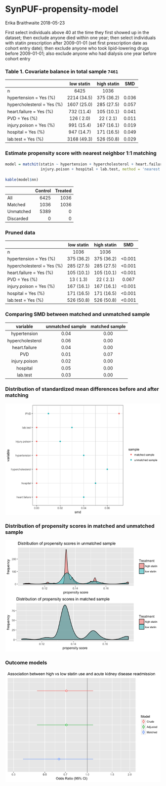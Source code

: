 SynPUF-propensity-model
================
Erika Braithwaite
2018-05-23

First select individuals above 40 at the time they first showed up in the dataset; then exclude anyone died within one year; then select individuals with statin prescription after 2009-01-01 (set first prescription date as cohort entry date); then exclude anyone who took lipid-lowering drugs before 2009-01-01; also exclude anyone who had dialysis one year before cohort entry

### Table 1. Covariate balance in total sample `7461`

|                            |  low statin | high statin |  SMD  |
|----------------------------|:-----------:|:-----------:|:-----:|
| n                          |     6425    |     1036    |       |
| hypertension = Yes (%)     | 2214 (34.5) |  375 (36.2) | 0.036 |
| hypercholesterol = Yes (%) | 1607 (25.0) |  285 (27.5) | 0.057 |
| heart.failure = Yes (%)    |  732 (11.4) |  105 (10.1) | 0.041 |
| PVD = Yes (%)              |  126 ( 2.0) |  22 ( 2.1)  | 0.011 |
| injury.poison = Yes (%)    |  991 (15.4) |  167 (16.1) | 0.019 |
| hospital = Yes (%)         |  947 (14.7) |  171 (16.5) | 0.049 |
| lab.test = Yes (%)         | 3168 (49.3) |  526 (50.8) | 0.029 |

### Estimate propensity score with nearest neighbor 1:1 matching

``` r
model = matchit(statin ~ hypertension + hypercholesterol + heart.failure + 
                injury.poison + hospital + lab.test, method = 'nearest', data = dat)

kable(model$nn)
```

|           |  Control|  Treated|
|-----------|--------:|--------:|
| All       |     6425|     1036|
| Matched   |     1036|     1036|
| Unmatched |     5389|        0|
| Discarded |        0|        0|

### Pruned data

|                            | low statin | high statin |    SMD    |
|----------------------------|:----------:|:-----------:|:---------:|
| n                          |    1036    |     1036    |           |
| hypertension = Yes (%)     | 375 (36.2) |  375 (36.2) | &lt;0.001 |
| hypercholesterol = Yes (%) | 285 (27.5) |  285 (27.5) | &lt;0.001 |
| heart.failure = Yes (%)    | 105 (10.1) |  105 (10.1) | &lt;0.001 |
| PVD = Yes (%)              |  13 ( 1.3) |  22 ( 2.1)  |   0.067   |
| injury.poison = Yes (%)    | 167 (16.1) |  167 (16.1) | &lt;0.001 |
| hospital = Yes (%)         | 171 (16.5) |  171 (16.5) | &lt;0.001 |
| lab.test = Yes (%)         | 526 (50.8) |  526 (50.8) | &lt;0.001 |

### Comparing SMD between matched and unmatched sample

|     variable     | unmatched sample | matched sample |
|:----------------:|:----------------:|:--------------:|
|   hypertension   |       0.04       |      0.00      |
| hypercholesterol |       0.06       |      0.00      |
|   heart.failure  |       0.04       |      0.00      |
|        PVD       |       0.01       |      0.07      |
|   injury.poison  |       0.02       |      0.00      |
|     hospital     |       0.05       |      0.00      |
|     lab.test     |       0.03       |      0.00      |

### Distribution of standardized mean differences before and after matching

![](SynPUF-propensity-model_files/figure-markdown_github/distribution-plot-matched-1.png)

### Distribution of propensity scores in matched and unmatched sample

![](SynPUF-propensity-model_files/figure-markdown_github/distribution-plot-unmatched-1.png)

### Outcome models

![](SynPUF-propensity-model_files/figure-markdown_github/Plot-models-1.png)
